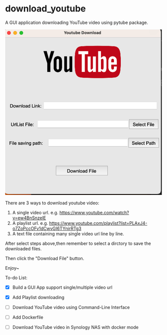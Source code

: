 # download_youtube
A GUI application downloading YouTube video using pytube package.

![YouTube_Downloader](https://raw.githubusercontent.com/echoxiangzhou/download_youtube/main/GUI.png)

There are 3 ways to download youtube video:
1. A single video url. e.g. https://www.youtube.com/watch?v=ew4BnSnzelE
2. A playlist url. e.g. https://www.youtube.com/playlist?list=PLAxJ4-o7ZoPccOFv1dCwvGI6TYnirRTg3
3. A text file containing many single video url line by line.

After select steps above,then remember to select a dirctory to save the downloaded files.

Then click the "Download File" button.

Enjoy~

To-do List:

- [x] Build a GUI App support single/multiple video url

- [x] Add Playlist downloading

- [ ] Download YouTube video using Command-Line Interface

- [ ] Add Dockerfile

- [ ] Download YouTube video in Synology NAS with docker mode